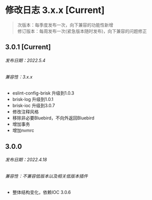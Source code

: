# 修改日志 3.x.x [Current]

> 次版本：每季度发布一次，向下兼容的功能性新增  
> 修订版本：每周发布一次(紧急版本随时发布)，向下兼容的问题修正

## 3.0.1 [Current] 
###### 发布日期：2022.5.4
###### 兼容性：3.x.x
+ eslint-config-brisk 升级到1.0.3
+ brisk-log 升级到1.0.1
+ brisk-ioc 升级到3.0.7
+ 修改注释风格
+ 移除非必要Bluebird，不向外返回Bluebird
+ 增加事务
+ 增加nvmrc

## 3.0.0 
###### 发布日期：2022.4.18
###### 兼容性：不兼容低版本以及相关低版本插件
+ 整体结构变化，依赖IOC 3.0.6

